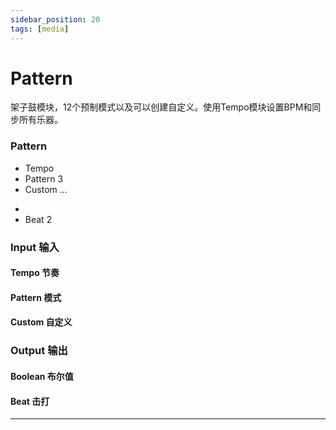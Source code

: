 ```yaml
---
sidebar_position: 20
tags: [media]
---
```


# Pattern

架子鼓模块，12个预制模式以及可以创建自定义。使用Tempo模块设置BPM和同步所有乐器。

<div className="patch-container">
    <div className="patch processor">
        <h3>Pattern</h3>
        <ul className="inputs">
            <li>Tempo <span className="checkbox-off"></span></li>
            <li>Pattern <span>3</span></li>
            <li>Custom <span>...</span></li>
        </ul>
        <ul className="outputs">
            <li><span className="checkbox-off"></span></li>
            <li>Beat <span>2</span></li>
        </ul>
    </div>
</div>

<div className="port-descriptions">
<div className="inputs">

### Input 输入

#### Tempo 节奏

#### Pattern 模式

#### Custom 自定义

</div>
<div className="outputs">

### Output 输出

#### Boolean 布尔值

#### Beat 击打

</div>
</div>


------
